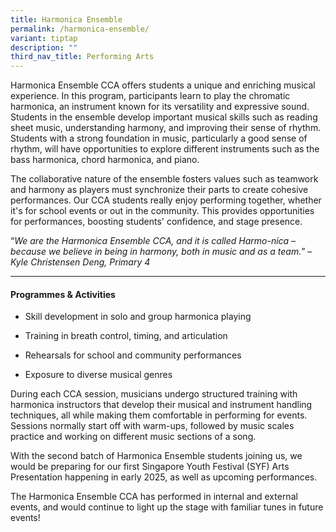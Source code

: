 ```yaml
---
title: Harmonica Ensemble
permalink: /harmonica-ensemble/
variant: tiptap
description: ""
third_nav_title: Performing Arts
---
```

<p>Harmonica Ensemble CCA offers students a unique and enriching musical
experience. In this program, participants learn to play the chromatic harmonica,
an instrument known for its versatility and expressive sound. Students
in the ensemble develop important musical skills such as reading sheet
music, understanding harmony, and improving their sense of rhythm. Students
with a strong foundation in music, particularly a good sense of rhythm,
will have opportunities to explore different instruments such as the bass
harmonica, chord harmonica, and piano.&nbsp;&nbsp;&nbsp;</p>
<p>The collaborative nature of the ensemble fosters values such as teamwork
and harmony as players must synchronize their parts to create cohesive
performances. Our CCA students really enjoy performing together, whether
it's for school events or out in the community. This provides opportunities
for performances, boosting students' confidence, and stage presence.</p>
<p>“<em>We are the Harmonica Ensemble CCA, and it is called Harmo-nica – because we believe in being in harmony, both in music and as a team.</em>”
– <em>Kyle Christensen Deng, Primary 4</em>
</p>
<hr>
<h4><strong>Programmes &amp; Activities</strong></h4>
<ul>
<li>
<p>Skill development in solo and group harmonica playing</p>
</li>
<li>
<p>Training in breath control, timing, and articulation</p>
</li>
<li>
<p>Rehearsals for school and community performances</p>
</li>
<li>
<p>Exposure to diverse musical genres</p>
</li>
</ul>
<p>During each CCA session, musicians undergo structured training with harmonica
instructors that develop their musical and instrument handling techniques,
all while making them comfortable in performing for events. Sessions normally
start off with warm-ups, followed by music scales practice and working
on different music sections of a song.&nbsp;</p>
<p>With the second batch of Harmonica Ensemble students joining us, we would
be preparing for our first Singapore Youth Festival (SYF) Arts Presentation
happening in early 2025, as well as upcoming performances.&nbsp;</p>
<p>The Harmonica Ensemble CCA has performed in internal and external events,
and would continue to light up the stage with familiar tunes in future
events!</p>
<p>
<br>
</p>